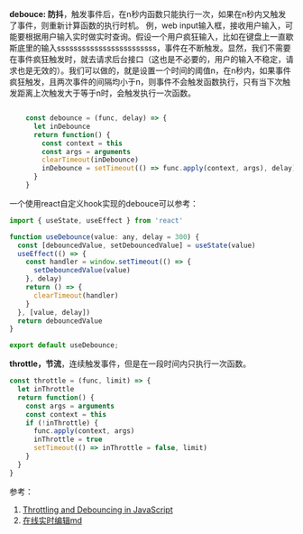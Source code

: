 **debouce: 防抖**，触发事件后，在n秒内函数只能执行一次，如果在n秒内又触发了事件，则重新计算函数的执行时机。
例，web input输入框，接收用户输入，可能要根据用户输入实时做实时查询。假设一个用户疯狂输入，比如在键盘上一直歇斯底里的输入ssssssssssssssssssssssss，事件在不断触发。显然，我们不需要在事件疯狂触发时，就去请求后台接口（这也是不必要的，用户的输入不稳定，请求也是无效的）。我们可以做的，就是设置一个时间的阈值n，在n秒内，如果事件疯狂触发，且两次事件的间隔均小于n，则事件不会触发函数执行，只有当下次触发距离上次触发大于等于n时，会触发执行一次函数。
```javascript

    const debounce = (func, delay) => {
      let inDebounce
      return function() {
        const context = this
        const args = arguments
        clearTimeout(inDebounce)
        inDebounce = setTimeout(() => func.apply(context, args), delay)
      }
    }
```
一个使用react自定义hook实现的debouce可以参考：
```javascript
import { useState, useEffect } from 'react'

function useDebounce(value: any, delay = 300) {
  const [debouncedValue, setDebouncedValue] = useState(value)
  useEffect(() => {
    const handler = window.setTimeout(() => {
      setDebouncedValue(value)
    }, delay)
    return () => {
      clearTimeout(handler)
    }
  }, [value, delay])
  return debouncedValue
}

export default useDebounce;
```

**throttle，节流**，连续触发事件，但是在一段时间内只执行一次函数。
```javascript
const throttle = (func, limit) => {
  let inThrottle
  return function() {
    const args = arguments
    const context = this
    if (!inThrottle) {
      func.apply(context, args)
      inThrottle = true
      setTimeout(() => inThrottle = false, limit)
    }
  }
}
```

参考：
1. [Throttling and Debouncing in JavaScript](https://codeburst.io/throttling-and-debouncing-in-javascript-b01cad5c8edf "Throttling and Debouncing in JavaScript")
2. [在线实时编辑md](http://www.mdeditor.com/ "在线实时编辑md")

